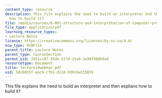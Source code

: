```yaml
---
content_type: resource
description: This file explains the need to build an interpreter and then explians
  how to build it?
file: /media/courses/6-001-structure-and-interpretation-of-computer-programs-spring-2005/5dc6035feac9cfb1d118939cba515655_lecture19webhan.pdf
file_type: application/pdf
learning_resource_types:
- Lecture Notes
license: https://creativecommons.org/licenses/by-nc-sa/4.0/
ocw_type: OCWFile
parent_title: Lecture Notes
parent_type: CourseSection
parent_uid: 7651cc87-35de-317d-15a6-1e98f980b9a8
resourcetype: Document
title: lecture19webhan.pdf
uid: 5dc6035f-eac9-cfb1-d118-939cba515655
---
```

This file explains the need to build an interpreter and then explians how to build it?